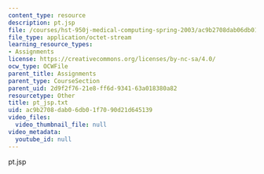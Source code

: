 ```yaml
---
content_type: resource
description: pt.jsp
file: /courses/hst-950j-medical-computing-spring-2003/ac9b2708dab06db01f7090d21d645139_pt_jsp.txt
file_type: application/octet-stream
learning_resource_types:
- Assignments
license: https://creativecommons.org/licenses/by-nc-sa/4.0/
ocw_type: OCWFile
parent_title: Assignments
parent_type: CourseSection
parent_uid: 2d9f2f76-21e8-ff6d-9341-63a018380a82
resourcetype: Other
title: pt_jsp.txt
uid: ac9b2708-dab0-6db0-1f70-90d21d645139
video_files:
  video_thumbnail_file: null
video_metadata:
  youtube_id: null
---
```

pt.jsp